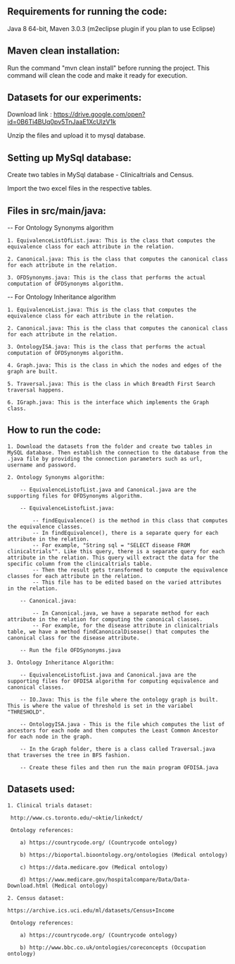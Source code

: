 
## Requirements for running the code:

Java 8 64-bit, Maven 3.0.3 (m2eclipse plugin if you plan to use Eclipse)

## Maven clean installation:

Run the command "mvn clean install" before running the project. This command will clean the code and make it ready for execution.

## Datasets for our experiments:

Download link : https://drive.google.com/open?id=0B6Ti4BUq0pv5TnJaaE1XcUlzV1k

Unzip the files and upload it to mysql database.

## Setting up MySql database:

Create two tables in MySql database - Clinicaltrials and Census.

Import the two excel files in the respective tables.

## Files in src/main/java:

-- For Ontology Synonyms algorithm

    1. EquivalenceListOfList.java: This is the class that computes the equivalence class for each attribute in the relation.
    
    2. Canonical.java: This is the class that computes the canonical class for each attribute in the relation.
    
    3. OFDSynonyms.java: This is the class that performs the actual computation of OFDSynonyms algorithm.
    
-- For Ontology Inheritance algorithm

    1. EquivalenceList.java: This is the class that computes the equivalence class for each attribute in the relation.
    
    2. Canonical.java: This is the class that computes the canonical class for each attribute in the relation.
    
    3. OntologyISA.java: This is the class that performs the actual computation of OFDSynonyms algorithm.
    
    4. Graph.java: This is the class in which the nodes and edges of the graph are built. 
    
    5. Traversal.java: This is the class in which Breadth First Search traversal happens.
    
    6. IGraph.java: This is the interface which implements the Graph class.
    
## How to run the code:

    1. Download the datasets from the folder and create two tables in MySQL database. Then establish the connection to the database from the .java file by providing the connection parameters such as url, username and password.

    2. Ontology Synonyms algorithm:
        
        -- EquivalenceListofList.java and Canonical.java are the supporting files for OFDSynonyms algorithm.
        
        -- EquivalenceListofList.java: 
                
            -- findEquivalence() is the method in this class that computes the equivalence classes.
            -- In findEquivalence(), there is a separate query for each attribute in the relation.
            -- For example, "String sql = "SELECT disease FROM clinicaltrials"". Like this query, there is a separate query for each attribute in the relation. This query will extract the data for the specific column from the clinicaltrials table.
            -- Then the result gets transformed to compute the equivalence classes for each attribute in the relation.
            -- This file has to be edited based on the varied attributes in the relation.
    
        -- Canonical.java:
        
            -- In Canonical.java, we have a separate method for each attribute in the relation for computing the canonical classes.
            -- For example, for the disease attribute in clinicaltrials table, we have a method findCanonicalDisease() that computes the canonical class for the disease attribute.
            
        -- Run the file OFDSynonyms.java 
        
    3. Ontology Inheritance Algorithm:
    
        -- EquivalenceListofList.java and Canonical.java are the supporting files for OFDISA algorithm for computing equivalence and canonical classes.
        
        -- IO.Java: This is the file where the ontology graph is built. This is where the value of threshold is set in the variabel "THRESHOLD".
        
        -- OntologyISA.java - This is the file which computes the list of ancestors for each node and then computes the Least Common Ancestor for each node in the graph.
        
        -- In the Graph folder, there is a class called Traversal.java that traverses the tree in BFS fashion.
        
        -- Create these files and then run the main program OFDISA.java
    
## Datasets used:

    1. Clinical trials dataset:
    
     http://www.cs.toronto.edu/~oktie/linkedct/
     
     Ontology references:
     
        a) https://countrycode.org/ (Countrycode ontology)
        
        b) https://bioportal.bioontology.org/ontologies (Medical ontology)

        c) https://data.medicare.gov (Medical ontology)

        d) https://www.medicare.gov/hospitalcompare/Data/Data-Download.html (Medical ontology)

    2. Census dataset:
    
    https://archive.ics.uci.edu/ml/datasets/Census+Income
    
     Ontology references:
     
        a) https://countrycode.org/ (Countrycode ontology)
        
        b) http://www.bbc.co.uk/ontologies/coreconcepts (Occupation ontology)
        
     


    
